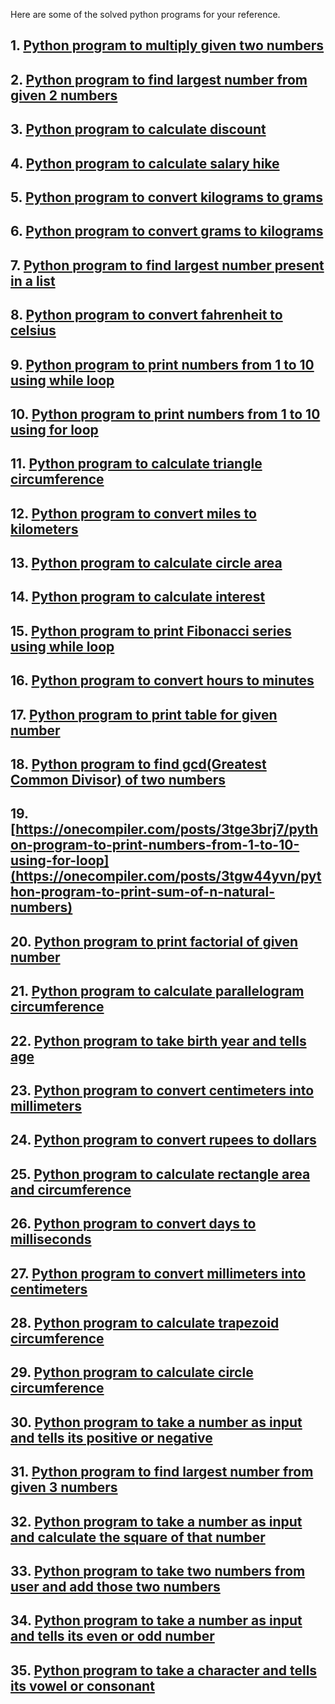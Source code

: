 Here are some of the solved python programs for your reference.
## 1. [Python program to multiply given two numbers](https://onecompiler.com/posts/3tgvmfmmc/python-program-to-multiply-given-two-numbers)

## 2. [Python program to find largest number from given 2 numbers](https://onecompiler.com/posts/3tgsy4988/python-program-to-find-largest-number-from-given-2-numbers)

## 3. [Python program to calculate discount](https://onecompiler.com/posts/3tgw6d4rw/python-program-to-calculate-discount)

## 4. [Python program to calculate salary hike](https://onecompiler.com/posts/3tgw6u94e/python-program-to-calculate-salary-hike)

## 5. [Python program to convert kilograms to grams](https://onecompiler.com/posts/3thnwmvsv/python-program-to-convert-kilograms-to-grams)

## 6. [Python program to convert grams to kilograms](https://onecompiler.com/posts/3thnw8uue/python-program-to-convert-grams-to-kilograms)

## 7. [Python program to find largest number present in a list](https://onecompiler.com/posts/3vrggd7gp/python-program-to-find-largest-number-present-in-a-list)

## 8. [Python program to convert fahrenheit to celsius](https://onecompiler.com/posts/3thkjwgq8/python-program-to-convert-fahrenheit-to-celsius)

## 9. [Python program to print numbers from 1 to 10 using while loop](https://onecompiler.com/posts/3tggfz6h8/python-program-to-print-numbers-from-1-to-10-using-while-loop)

## 10. [Python program to print numbers from 1 to 10 using for loop](https://onecompiler.com/posts/3tge3brj7/python-program-to-print-numbers-from-1-to-10-using-for-loop)

## 11. [Python program to calculate triangle circumference](https://onecompiler.com/posts/3thk4bgbk/python-program-to-calculate-triangle-circumference)

## 12. [Python program to convert miles to kilometers](https://onecompiler.com/posts/3thnv7cdu/python-program-to-convert-miles-to-kilometers)

## 13. [Python program to calculate circle area](https://onecompiler.com/posts/3thkepm9e/python-program-to-calculate-circle-area)

## 14. [Python program to calculate interest](https://onecompiler.com/posts/3tgvxyym4/python-program-to-calculate-interest)

## 15. [Python program to print Fibonacci series using while loop](https://onecompiler.com/posts/3vrkrvqth/python-program-to-print-fibonacci-series-using-while-loop)

## 16. [Python program to convert hours to minutes](https://onecompiler.com/posts/3thnznwd4/python-program-to-convert-hours-to-minutes)

## 17. [Python program to print table for given number](https://onecompiler.com/posts/3tgszf846/python-program-to-print-table-for-given-number)

## 18. [Python program to find gcd(Greatest Common Divisor) of two numbers](https://onecompiler.com/posts/3vr6ukd8m/python-program-to-find-gcd-greatest-common-divisor-of-two-numbers)

## 19. [https://onecompiler.com/posts/3tge3brj7/python-program-to-print-numbers-from-1-to-10-using-for-loop](https://onecompiler.com/posts/3tgw44yvn/python-program-to-print-sum-of-n-natural-numbers)

## 20. [Python program to print factorial of given number](https://onecompiler.com/posts/3tgw4yfyu/python-program-to-print-factorial-of-given-number)

## 21. [Python program to calculate parallelogram circumference](https://onecompiler.com/posts/3thkdwac9/python-program-to-calculate-parallelogram-circumference)

## 22. [Python program to take birth year and tells age](https://onecompiler.com/posts/3tggmgwfs/python-program-to-take-birth-year-and-tells-age)

## 23. [Python program to convert centimeters into millimeters](https://onecompiler.com/posts/3thnsfyvd/python-program-to-convert-centimeters-into-millimeters)

## 24. [Python program to convert rupees to dollars](https://onecompiler.com/posts/3thp2bmjx/python-program-to-convert-rupees-to-dollars)

## 25. [Python program to calculate rectangle area and circumference](https://onecompiler.com/posts/3thk8yz24/python-program-to-calculate-rectangle-area-and-circumference)

## 26. [Python program to convert days to milliseconds](https://onecompiler.com/posts/3thnzvyab/python-program-to-convert-days-to-milliseconds)

## 27. [Python program to convert millimeters into centimeters](https://onecompiler.com/posts/3thnszfx8/python-program-to-convert-millimeters-into-centimeters)

## 28. [Python program to calculate trapezoid circumference](https://onecompiler.com/posts/3thkaxgxr/python-program-to-calculate-trapezoid-circumference)

## 29. [Python program to calculate circle circumference](https://onecompiler.com/posts/3thkfpx2d/python-program-to-calculate-circle-circumference)

## 30. [Python program to take a number as input and tells its positive or negative](https://onecompiler.com/posts/3tgvnzpgr/python-program-to-take-a-number-as-input-and-tells-its-positive-or-negative)

## 31. [Python program to find largest number from given 3 numbers](https://onecompiler.com/posts/3tgsykye6/python-program-to-find-largest-number-from-given-3-numbers)

## 32. [Python program to take a number as input and calculate the square of that number](https://onecompiler.com/posts/3tgvptqxa/python-program-to-take-a-number-as-input-and-calculate-the-square-of-that-number)

## 33. [Python program to take two numbers from user and add those two numbers](https://onecompiler.com/posts/3tgsj2w3d/python-program-to-take-two-numbers-from-user-and-add-those-two-numbers)

## 34. [Python program to take a number as input and tells its even or odd number](https://onecompiler.com/posts/3tgvtb7ke/python-program-to-take-a-number-as-input-and-tells-its-even-or-odd-number)

## 35. [Python program to take a character and tells its vowel or consonant](https://onecompiler.com/posts/3tgdsfkrn/python-program-to-take-a-character-and-tells-its-vowel-or-consonant)

